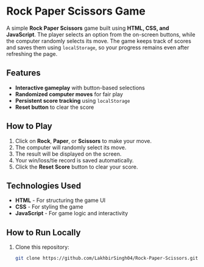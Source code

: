 # Rock Paper Scissors Game  

A simple **Rock Paper Scissors** game built using **HTML, CSS, and JavaScript**. The player selects an option from the on-screen buttons, while the computer randomly selects its move. The game keeps track of scores and saves them using `localStorage`, so your progress remains even after refreshing the page.

## Features  
- **Interactive gameplay** with button-based selections  
- **Randomized computer moves** for fair play  
- **Persistent score tracking** using `localStorage`  
- **Reset button** to clear the score  

## How to Play  
1. Click on **Rock**, **Paper**, or **Scissors** to make your move.  
2. The computer will randomly select its move.  
3. The result will be displayed on the screen.  
4. Your win/loss/tie record is saved automatically.  
5. Click the **Reset Score** button to clear your score.  

## Technologies Used  
- **HTML** - For structuring the game UI  
- **CSS** - For styling the game  
- **JavaScript** - For game logic and interactivity  

## How to Run Locally  
1. Clone this repository:  
   ```bash
   git clone https://github.com/LakhbirSingh04/Rock-Paper-Scissors.git
